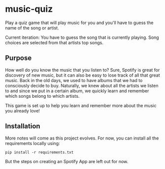 # music-quiz

Play a quiz game that will play music for you and you'll have to guess the name of the song or
 artist.  
 
Current iteration: You have to guess the song that is currently playing.  Song choices are selected
 from that artists top songs.

## Purpose

How well do you know the music that you listen to?  Sure, Spotify is great for discovery of new
 music, but it can also be easy to lose track of all that great music.  Back in the old days, we
  used to have albums that we had to consciously decide to buy.  Naturally, we knew about all the
   artists we listen to and since we put in a certain album, we quickly learn and remember which
    songs belong to which artists.  
    
This game is set up to help you learn and remember more about the music you already love!

## Installation

More notes will come as this project evolves.  For now, you can install all the requirements
 locally using:
```
pip install -r requirements.txt    
```

But the steps on creating an Spotify App are left out for now.
